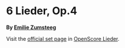 
# 6 Lieder, Op.4

__By [Emilie Zumsteeg](..)__

Visit the [official set page] in [OpenScore Lieder].

[official set page]: https://musescore.com/openscore-lieder-corpus/sets/5103263
[OpenScore Lieder]: https://musescore.com/openscore-lieder-corpus
